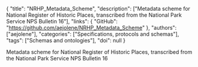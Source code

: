 {
  "title": "NRHP_Metadata_Scheme",
  "description": ["Metadata scheme for National Register of Historic Places, transcribed from the National Park Service NPS Bulletin 16"],
  "links": {
    "GitHub": "https://github.com/aejolene/NRHP_Metadata_Scheme"
  },
  "authors": ["aejolene"],
  "categories": ["Specifications, protocols and schemas"],
  "tags": ["Schemas and ontologies"],
  "doi": null
}

<!-- Generated by csv2md.R – do not edit by hand -->

Metadata scheme for National Register of Historic Places, transcribed from the National Park Service NPS Bulletin 16